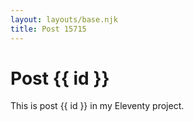 ```yaml
---
layout: layouts/base.njk
title: Post 15715
---
```


# Post {{ id }}

This is post {{ id }} in my Eleventy project.
